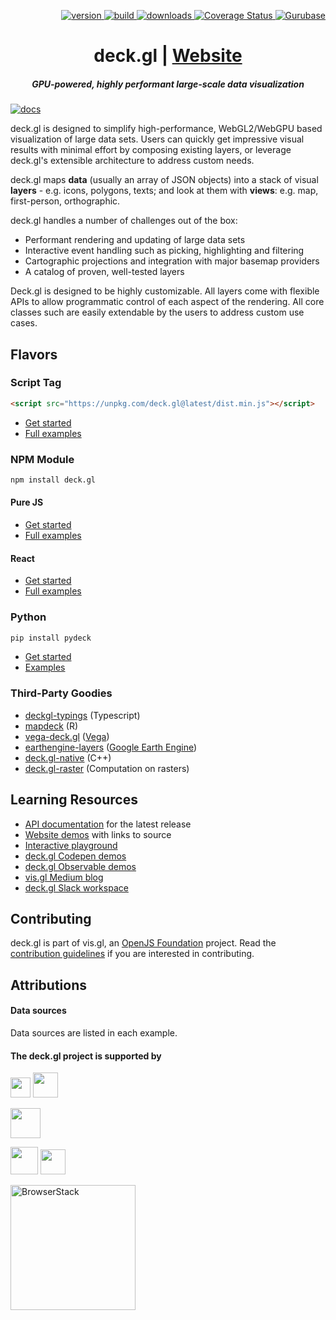 <p align="right">
  <a href="https://npmjs.org/package/deck.gl">
    <img src="https://img.shields.io/npm/v/deck.gl.svg?style=flat-square" alt="version" />
  </a>
  <a href="https://github.com/visgl/deck.gl/actions?query=workflow%3Atest+branch%3Amaster">
    <img src="https://github.com/visgl/deck.gl/workflows/test/badge.svg?branch=master" alt="build" />
  </a>
  <a href="https://npmjs.org/package/deck.gl">
    <img src="https://img.shields.io/npm/dm/@deck.gl/core.svg?style=flat-square" alt="downloads" />
  </a>
  <a href='https://coveralls.io/github/visgl/deck.gl?branch=master'>
    <img src='https://img.shields.io/coveralls/visgl/deck.gl.svg?style=flat-square' alt='Coverage Status' />
  </a>
  <a href="https://gurubase.io/g/deck-gl">
    <img src="https://img.shields.io/badge/Gurubase-Ask%20deck.gl%20Guru-006BFF" alt="Gurubase" />
  </a>
</p>

<h1 align="center">deck.gl | <a href="https://deck.gl">Website</a></h1>

<h5 align="center"> GPU-powered, highly performant large-scale data visualization</h5>

[![docs](http://i.imgur.com/mvfvgf0.jpg)](https://visgl.github.io/deck.gl)


deck.gl is designed to simplify high-performance, WebGL2/WebGPU based visualization of large data sets. Users can quickly get impressive visual results with minimal effort by composing existing layers, or leverage deck.gl's extensible architecture to address custom needs.

deck.gl maps **data** (usually an array of JSON objects) into a stack of visual **layers** - e.g. icons, polygons, texts; and look at them with **views**: e.g. map, first-person, orthographic.

deck.gl handles a number of challenges out of the box:

* Performant rendering and updating of large data sets
* Interactive event handling such as picking, highlighting and filtering
* Cartographic projections and integration with major basemap providers
* A catalog of proven, well-tested layers

Deck.gl is designed to be highly customizable. All layers come with flexible APIs to allow programmatic control of each aspect of the rendering. All core classes such are easily extendable by the users to address custom use cases.

## Flavors

### Script Tag

```html
<script src="https://unpkg.com/deck.gl@latest/dist.min.js"></script>
```

- [Get started](/docs/get-started/using-standalone.md#using-the-scripting-api)
- [Full examples](https://github.com/visgl/deck.gl/tree/master/examples/get-started/scripting)

### NPM Module

```bash
npm install deck.gl
```

#### Pure JS

- [Get started](/docs/get-started/using-standalone.md)
- [Full examples](/examples/get-started/pure-js)

#### React

- [Get started](/docs/get-started/using-with-react.md)
- [Full examples](/examples/get-started/react)

### Python

```bash
pip install pydeck
```

- [Get started](https://deckgl.readthedocs.io/en/latest/installation.html)
- [Examples](https://deckgl.readthedocs.io/en/latest/layer.html)

### Third-Party Goodies

- [deckgl-typings](https://github.com/danmarshall/deckgl-typings) (Typescript)
- [mapdeck](https://symbolixau.github.io/mapdeck/articles/mapdeck.html) (R)
- [vega-deck.gl](https://github.com/microsoft/SandDance/tree/master/packages/vega-deck.gl) ([Vega](https://vega.github.io/))
- [earthengine-layers](https://earthengine-layers.com/) ([Google Earth Engine](https://earthengine.google.com/))
- [deck.gl-native](https://github.com/UnfoldedInc/deck.gl-native) (C++)
- [deck.gl-raster](https://github.com/kylebarron/deck.gl-raster/) (Computation on rasters)

## Learning Resources

* [API documentation](https://deck.gl/docs) for the latest release
* [Website demos](https://deck.gl/examples) with links to source
* [Interactive playground](https://deck.gl/playground)
* [deck.gl Codepen demos](https://codepen.io/vis-gl/)
* [deck.gl Observable demos](https://beta.observablehq.com/@pessimistress)
* [vis.gl Medium blog](https://medium.com/vis-gl)
* [deck.gl Slack workspace](https://slack-invite.openjsf.org/)

## Contributing

deck.gl is part of vis.gl, an [OpenJS Foundation](https://openjsf.org/) project. Read the [contribution guidelines](/CONTRIBUTING.md) if you are interested in contributing.


## Attributions

#### Data sources

Data sources are listed in each example.


#### The deck.gl project is supported by

<a href="https://www.unfolded.ai"><img src="https://raw.githubusercontent.com/visgl/deck.gl-data/master/images/branding/unfolded.png" height="32" /></a>
<a href="https://www.foursquare.com"><img src="https://raw.githubusercontent.com/visgl/deck.gl-data/master/images/branding/fsq.svg" height="40" /></a>

<a href="https://www.carto.com"><img src="https://raw.githubusercontent.com/visgl/deck.gl-data/master/images/branding/carto.svg" height="48" /></a>

<a href="https://www.mapbox.com"><img src="https://raw.githubusercontent.com/visgl/deck.gl-data/master/images/branding/mapbox.svg" height="44" /></a>
<a href="https://www.uber.com"><img src="https://raw.githubusercontent.com/visgl/deck.gl-data/master/images/branding/uber.png" height="40" /></a>

<a href="https://www.browserstack.com/"><img src="https://d98b8t1nnulk5.cloudfront.net/production/images/static/logo.svg" alt="BrowserStack" width="200" /></a>
